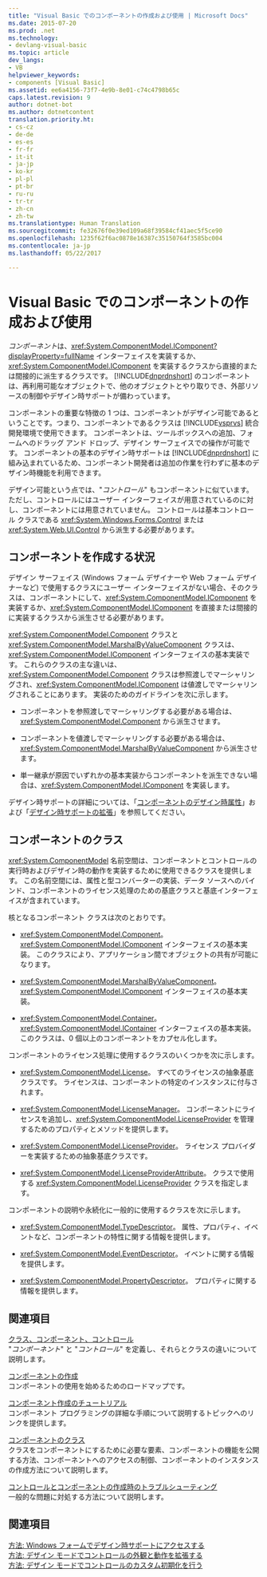 ```yaml
---
title: "Visual Basic でのコンポーネントの作成および使用 | Microsoft Docs"
ms.date: 2015-07-20
ms.prod: .net
ms.technology:
- devlang-visual-basic
ms.topic: article
dev_langs:
- VB
helpviewer_keywords:
- components [Visual Basic]
ms.assetid: ee6a4156-73f7-4e9b-8e01-c74c4798b65c
caps.latest.revision: 9
author: dotnet-bot
ms.author: dotnetcontent
translation.priority.ht:
- cs-cz
- de-de
- es-es
- fr-fr
- it-it
- ja-jp
- ko-kr
- pl-pl
- pt-br
- ru-ru
- tr-tr
- zh-cn
- zh-tw
ms.translationtype: Human Translation
ms.sourcegitcommit: fe32676f0e39ed109a68f39584cf41aec5f5ce90
ms.openlocfilehash: 1235f62f6ac0878e16387c35150764f3585bc004
ms.contentlocale: ja-jp
ms.lasthandoff: 05/22/2017

---
```

# <a name="creating-and-using-components-in-visual-basic"></a>Visual Basic でのコンポーネントの作成および使用
*コンポーネント*は、<xref:System.ComponentModel.IComponent?displayProperty=fullName> インターフェイスを実装するか、<xref:System.ComponentModel.IComponent> を実装するクラスから直接的または間接的に派生するクラスです。 [!INCLUDE[dnprdnshort](../../csharp/getting-started/includes/dnprdnshort_md.md)] のコンポーネントは、再利用可能なオブジェクトで、他のオブジェクトとやり取りでき、外部リソースの制御やデザイン時サポートが備わっています。  
  
 コンポーネントの重要な特徴の 1 つは、コンポーネントがデザイン可能であるということです。つまり、コンポーネントであるクラスは [!INCLUDE[vsprvs](../../csharp/includes/vsprvs_md.md)] 統合開発環境で使用できます。 コンポーネントは、ツールボックスへの追加、フォームへのドラッグ アンド ドロップ、デザイン サーフェイスでの操作が可能です。 コンポーネントの基本のデザイン時サポートは [!INCLUDE[dnprdnshort](../../csharp/getting-started/includes/dnprdnshort_md.md)] に組み込まれているため、コンポーネント開発者は追加の作業を行わずに基本のデザイン時機能を利用できます。  
  
 デザイン可能という点では、"*コントロール*" もコンポーネントに似ています。 ただし、コントロールにはユーザー インターフェイスが用意されているのに対し、コンポーネントには用意されていません。 コントロールは基本コントロール クラスである <xref:System.Windows.Forms.Control> または <xref:System.Web.UI.Control> から派生する必要があります。  
  
## <a name="when-to-create-a-component"></a>コンポーネントを作成する状況  
 デザイン サーフェイス (Windows フォーム デザイナーや Web フォーム デザイナーなど) で使用するクラスにユーザー インターフェイスがない場合、そのクラスは、コンポーネントにして、<xref:System.ComponentModel.IComponent> を実装するか、<xref:System.ComponentModel.IComponent> を直接または間接的に実装するクラスから派生させる必要があります。  
  
 <xref:System.ComponentModel.Component> クラスと <xref:System.ComponentModel.MarshalByValueComponent> クラスは、<xref:System.ComponentModel.IComponent> インターフェイスの基本実装です。 これらのクラスの主な違いは、<xref:System.ComponentModel.Component> クラスは参照渡しでマーシャリングされ、<xref:System.ComponentModel.IComponent> は値渡しでマーシャリングされることにあります。 実装のためのガイドラインを次に示します。  
  
-   コンポーネントを参照渡しでマーシャリングする必要がある場合は、<xref:System.ComponentModel.Component> から派生させます。  
  
-   コンポーネントを値渡しでマーシャリングする必要がある場合は、<xref:System.ComponentModel.MarshalByValueComponent> から派生させます。  
  
-   単一継承が原因でいずれかの基本実装からコンポーネントを派生できない場合は、<xref:System.ComponentModel.IComponent> を実装します。  
  
 デザイン時サポートの詳細については、「[コンポーネントのデザイン時属性](http://msdn.microsoft.com/library/12050fe3-9327-4509-9e21-4ee2494b95c3)」および「[デザイン時サポートの拡張](http://msdn.microsoft.com/library/d6ac8a6a-42fd-4bc8-bf33-b212811297e2)」を参照してください。  
  
## <a name="component-classes"></a>コンポーネントのクラス  
 <xref:System.ComponentModel> 名前空間は、コンポーネントとコントロールの実行時およびデザイン時の動作を実装するために使用できるクラスを提供します。 この名前空間には、属性と型コンバーターの実装、データ ソースへのバインド、コンポーネントのライセンス処理のための基底クラスと基底インターフェイスが含まれています。  
  
 核となるコンポーネント クラスは次のとおりです。  
  
-   <xref:System.ComponentModel.Component>。 <xref:System.ComponentModel.IComponent> インターフェイスの基本実装。 このクラスにより、アプリケーション間でオブジェクトの共有が可能になります。  
  
-   <xref:System.ComponentModel.MarshalByValueComponent>。 <xref:System.ComponentModel.IComponent> インターフェイスの基本実装。  
  
-   <xref:System.ComponentModel.Container>。 <xref:System.ComponentModel.IContainer> インターフェイスの基本実装。 このクラスは、0 個以上のコンポーネントをカプセル化します。  
  
 コンポーネントのライセンス処理に使用するクラスのいくつかを次に示します。  
  
-   <xref:System.ComponentModel.License>。 すべてのライセンスの抽象基底クラスです。 ライセンスは、コンポーネントの特定のインスタンスに付与されます。  
  
-   <xref:System.ComponentModel.LicenseManager>。 コンポーネントにライセンスを追加し、<xref:System.ComponentModel.LicenseProvider> を管理するためのプロパティとメソッドを提供します。  
  
-   <xref:System.ComponentModel.LicenseProvider>。 ライセンス プロバイダーを実装するための抽象基底クラスです。  
  
-   <xref:System.ComponentModel.LicenseProviderAttribute>。 クラスで使用する <xref:System.ComponentModel.LicenseProvider> クラスを指定します。  
  
 コンポーネントの説明や永続化に一般的に使用するクラスを次に示します。  
  
-   <xref:System.ComponentModel.TypeDescriptor>。 属性、プロパティ、イベントなど、コンポーネントの特性に関する情報を提供します。  
  
-   <xref:System.ComponentModel.EventDescriptor>。 イベントに関する情報を提供します。  
  
-   <xref:System.ComponentModel.PropertyDescriptor>。 プロパティに関する情報を提供します。  
  
## <a name="related-sections"></a>関連項目  
 [クラス、コンポーネント、コントロール](http://msdn.microsoft.com/library/db8b842e-44d9-40cc-a0f8-70fd189632c3)  
 "*コンポーネント*" と "*コントロール*" を定義し、それらとクラスの違いについて説明します。  
  
 [コンポーネントの作成](http://msdn.microsoft.com/library/4a5a5e49-0378-4a31-83bc-24da0f1a727d)  
 コンポーネントの使用を始めるためのロードマップです。  
  
 [コンポーネント作成のチュートリアル](http://msdn.microsoft.com/library/c414cca9-2489-4208-8b38-954586d91c13)  
 コンポーネント プログラミングの詳細な手順について説明するトピックへのリンクを提供します。  
  
 [コンポーネントのクラス](http://msdn.microsoft.com/library/ce2e5647-e673-4c2b-8125-ffebbd9d71bc)  
 クラスをコンポーネントにするために必要な要素、コンポーネントの機能を公開する方法、コンポーネントへのアクセスの制御、コンポーネントのインスタンスの作成方法について説明します。  
  
 [コントロールとコンポーネントの作成時のトラブルシューティング](../../framework/winforms/controls/troubleshooting-control-and-component-authoring.md)  
 一般的な問題に対処する方法について説明します。  
  
## <a name="see-also"></a>関連項目  
 [方法: Windows フォームでデザイン時サポートにアクセスする](http://msdn.microsoft.com/library/a84f8579-1f47-41b9-ba37-69030b0aff09)   
 [方法: デザイン モードでコントロールの外観と動作を拡張する](http://msdn.microsoft.com/library/68f85054-2253-47f5-a4f2-3f1ac8c9f27b)   
 [方法: デザイン モードでコントロールのカスタム初期化を行う](http://msdn.microsoft.com/library/914eaa03-092f-4556-9160-b8a2a40641d9)
